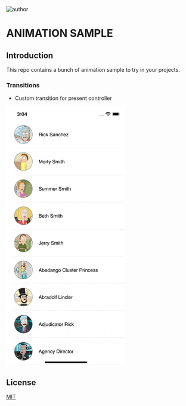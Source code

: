 ![author](https://img.shields.io/badge/author-fernando%20salom-red)

# ANIMATION SAMPLE

## Introduction

This repo contains a bunch of animation sample to try in your projects.

### Transitions
- Custom transition for present controller

![video](README/transition-1.gif)

## License
[MIT](https://choosealicense.com/licenses/mit/)
